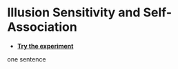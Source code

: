 # Illusion Sensitivity and Self-Association

- [**Try the experiment**](https://realitybending.github.io/IllusionGameSelfAssociation/experiment/)

one sentence
